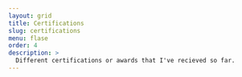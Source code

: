 ```yaml
---
layout: grid
title: Certifications
slug: certifications
menu: flase
order: 4
description: >
  Different certifications or awards that I've recieved so far.
---
```

